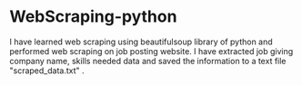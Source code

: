 # WebScraping-python
I have learned web scraping using beautifulsoup library of python and performed web scraping on job posting website. I have extracted job giving company name, skills needed data and saved the information to a text file "scraped_data.txt" .
